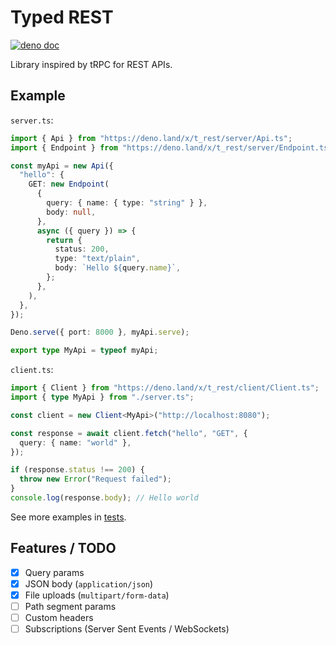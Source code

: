 # Typed REST

[![deno doc](https://doc.deno.land/badge.svg)](https://deno.land/x/t_rest?doc)

Library inspired by tRPC for REST APIs.

## Example

`server.ts`:

```ts
import { Api } from "https://deno.land/x/t_rest/server/Api.ts";
import { Endpoint } from "https://deno.land/x/t_rest/server/Endpoint.ts";

const myApi = new Api({
  "hello": {
    GET: new Endpoint(
      {
        query: { name: { type: "string" } },
        body: null,
      },
      async ({ query }) => {
        return {
          status: 200,
          type: "text/plain",
          body: `Hello ${query.name}`,
        };
      },
    ),
  },
});

Deno.serve({ port: 8000 }, myApi.serve);

export type MyApi = typeof myApi;
```

`client.ts`:

```ts
import { Client } from "https://deno.land/x/t_rest/client/Client.ts";
import { type MyApi } from "./server.ts";

const client = new Client<MyApi>("http://localhost:8080");

const response = await client.fetch("hello", "GET", {
  query: { name: "world" },
});

if (response.status !== 200) {
  throw new Error("Request failed");
}
console.log(response.body); // Hello world
```

See more examples in [tests](./mod.test.ts).

## Features / TODO

- [x] Query params
- [x] JSON body (`application/json`)
- [x] File uploads (`multipart/form-data`)
- [ ] Path segment params
- [ ] Custom headers
- [ ] Subscriptions (Server Sent Events / WebSockets)
